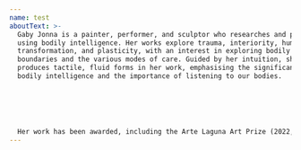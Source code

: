 ```yaml
---
name: test
aboutText: >-
  Gaby Jonna is a painter, performer, and sculptor who researches and practices
  using bodily intelligence. Her works explore trauma, interiority, human
  transformation, and plasticity, with an interest in exploring bodily
  boundaries and the various modes of care. Guided by her intuition, she
  produces tactile, fluid forms in her work, emphasising the significance of
  bodily intelligence and the importance of listening to our bodies.






  Her work has been awarded, including the Arte Laguna Art Prize (2022, UK) and The Prins Bernhard Cultuurfonds Young Talent Award (2021, NL). Her work has been presented, including a solo exhibition at The Lab (2022/2023, UK) and a group show with Hypha Studio (2023, UK), Nunnery Gallery (2023, UK), Silicone Valet (2022, UK), Montez Press (2022, UK) and Dyson Gallery (2022, UK). She has participated in an artisan residency at the Fonderia Artistica Versiliese (2023, IT). Gaby Jonna graduated from the Royal College of Art with an MA in Contemporary Art Practice (2022).
---
```


